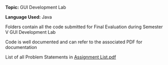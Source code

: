 <p><strong>Topic:</strong> GUI Development Lab</p>
<p><strong>Language Used:</strong> Java</p>
<p>Folders contain all the code submitted for Final Evaluation during Semester V GUI Development Lab</p>
<p>Code is well documented and can refer to the associated PDF for documentation</p>
<p>List of all Problem Statements in <a href="Assignment List.pdf">Assignment List.pdf</a><p>

